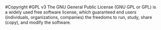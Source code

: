 #Copyright
#GPL v3
The GNU General Public License (GNU GPL or GPL) is a widely used free software license, which guaranteed end users (individuals, organizations, companies) the freedoms to run, study, share (copy), and modify the software.